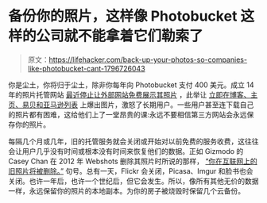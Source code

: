 # 备份你的照片，这样像 Photobucket 这样的公司就不能拿着它们勒索了

> 原文：<https://lifehacker.com/back-up-your-photos-so-companies-like-photobucket-cant-1796726043>

你是尘土，你将归于尘土，除非你每年向 Photobucket 支付 400 美元。成立 14 年的照片托管网站 [最近停止让外部网站免费展示其照片](https://www.theverge.com/2017/7/4/15919224/photobucket-broken-images-amazon-ebay-etsy-paid-update) ，此举让 [立即在博客、主页、易贝和亚马逊列表](https://www.buzzfeed.com/katienotopoulos/photobucket-just-killed-a-chunk-of-internet-history) 上爆出图片，激怒了长期用户。一些用户甚至连下载自己的照片都有困难，这给他们上了一堂昂贵的课:永远不要相信第三方网站会永远保存你的照片。



每隔几个月或几年，旧的托管服务就会关闭或开始对以前免费的服务收费，这往往会让用户几乎没有时间或根本没有时间来恢复他们的数据。正如 Gizmodo 的 Casey Chan 在 2012 年 Webshots 删除其照片时所说的那样， [“你在互联网上的旧照片将被删除。”](https://gizmodo.com/your-old-pictures-on-the-internet-are-going-to-be-delet-5948794) 句号。总有一天，Flickr 会关闭，Picasa、Imgur 和脸书也会关闭。也许一年后，也许一个世纪后，但它会发生。所以，像所有其他无价的数据一样，永远保留你的照片的本地副本。为你的房子被烧毁时保留几个云备份。